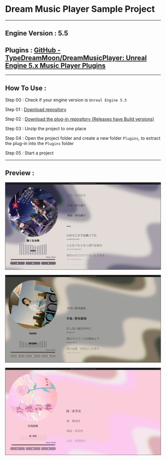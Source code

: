# Dream Music Player Sample Project

---

## Engine Version : 5.5

## Plugins : [GitHub - TypeDreamMoon/DreamMusicPlayer: Unreal Engine 5.x Music Player Plugins](https://github.com/TypeDreamMoon/DreamMusicPlayer)

---

## How To Use :

Step 00 : Check if your engine version is `Unreal Engine 5.5`

Step 01 : [Download repository](https://github.com/TypeDreamMoon/DreamMusicPlayerSample)

Step 02 : [Download the plug-in repository (Releases have Build versions)](https://github.com/TypeDreamMoon/DreamMusicPlayer/releases)

Step 03 : Unzip the project to one place

Step 04 : Open the project folder and create a new folder `Plugins`, to extract the plug-in into the `Plugins` folder

Step 05 : Start a project

---

## Preview :

![p1](Images/SampleV2_1.png "p1")

![p2](Images/SampleV2_2.png "p2")

![p3](Images/SampleV2_3.png "p3")
